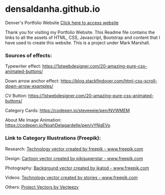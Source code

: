 # densaldanha.github.io
Denver's Portfolio Website  <a href='https://www.densaldanha.github.io'> Click here to access website</a>

Thank you for visiting my Portfolio Website.
This Readme file contains the links to all the assets of HTML, CSS, Javascript, Bootstrap and content that I have used to create this website. This is a project under Mark Marshall.

<h3>Sources of effects:</h3>

Typewriter effect: https://1stwebdesigner.com/20-amazing-pure-css-animated-buttons/

Down arrow anchor effect: https://blog.stackfindover.com/html-css-scroll-down-arrow-examples/

CV Button: https://1stwebdesigner.com/20-amazing-pure-css-animated-buttons/

Category Cards: https://codepen.io/steveeeie/pen/NVWMEM

About Me Image Animation: https://codepen.io/NoahDelagardelle/pen/vYNgEVo

<h3>Link to Category Illustrations (Freepik):</h3>

Research: <a href='https://www.freepik.com/vectors/technology'>Technology vector created by freepik - www.freepik.com</a>

Design: <a href='https://www.freepik.com/vectors/cartoon'>Cartoon vector created by pikisuperstar - www.freepik.com</a>

Photography: <a href='https://www.freepik.com/vectors/background'>Background vector created by ikatod - www.freepik.com</a>

Videos: <a href='https://www.freepik.com/vectors/technology'>Technology vector created by stories - www.freepik.com</a>

Others: <a href="https://www.vecteezy.com/free-vector/project">Project Vectors by Vecteezy</a>


